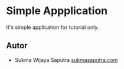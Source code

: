 # Simple Appplication
It's simple application for tutorial only.

## Autor
* Sukma Wijaya Saputra [sukmasaputra.com](http://www.sukmasaputra.com/)
